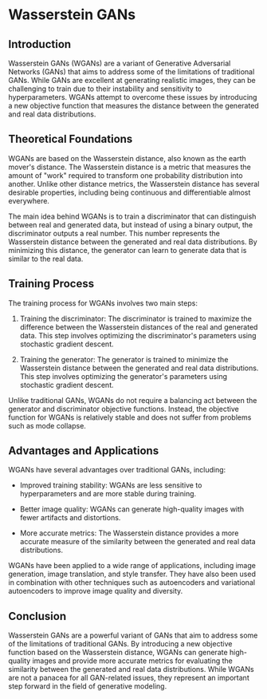 # Wasserstein GANs

## Introduction

Wasserstein GANs (WGANs) are a variant of Generative Adversarial Networks (GANs) that aims to address some of the limitations of traditional GANs. While GANs are excellent at generating realistic images, they can be challenging to train due to their instability and sensitivity to hyperparameters. WGANs attempt to overcome these issues by introducing a new objective function that measures the distance between the generated and real data distributions.

## Theoretical Foundations

WGANs are based on the Wasserstein distance, also known as the earth mover's distance. The Wasserstein distance is a metric that measures the amount of "work" required to transform one probability distribution into another. Unlike other distance metrics, the Wasserstein distance has several desirable properties, including being continuous and differentiable almost everywhere.

The main idea behind WGANs is to train a discriminator that can distinguish between real and generated data, but instead of using a binary output, the discriminator outputs a real number. This number represents the Wasserstein distance between the generated and real data distributions. By minimizing this distance, the generator can learn to generate data that is similar to the real data.

## Training Process

The training process for WGANs involves two main steps: 

1. Training the discriminator: The discriminator is trained to maximize the difference between the Wasserstein distances of the real and generated data. This step involves optimizing the discriminator's parameters using stochastic gradient descent.

2. Training the generator: The generator is trained to minimize the Wasserstein distance between the generated and real data distributions. This step involves optimizing the generator's parameters using stochastic gradient descent.

Unlike traditional GANs, WGANs do not require a balancing act between the generator and discriminator objective functions. Instead, the objective function for WGANs is relatively stable and does not suffer from problems such as mode collapse.

## Advantages and Applications

WGANs have several advantages over traditional GANs, including:

- Improved training stability: WGANs are less sensitive to hyperparameters and are more stable during training.

- Better image quality: WGANs can generate high-quality images with fewer artifacts and distortions.

- More accurate metrics: The Wasserstein distance provides a more accurate measure of the similarity between the generated and real data distributions.

WGANs have been applied to a wide range of applications, including image generation, image translation, and style transfer. They have also been used in combination with other techniques such as autoencoders and variational autoencoders to improve image quality and diversity.

## Conclusion

Wasserstein GANs are a powerful variant of GANs that aim to address some of the limitations of traditional GANs. By introducing a new objective function based on the Wasserstein distance, WGANs can generate high-quality images and provide more accurate metrics for evaluating the similarity between the generated and real data distributions. While WGANs are not a panacea for all GAN-related issues, they represent an important step forward in the field of generative modeling.
